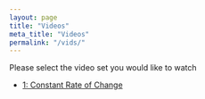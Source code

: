 ```yaml
---
layout: page
title: "Videos"
meta_title: "Videos"
permalink: "/vids/"
---
```


Please select the video set you would like to watch

* [1: Constant Rate of Change](croc)
<!--* [2: Approximating Instantaneous Rates of Change](2)-->
<!--* [3: Graphing Derivatives](3)-->
<!--* [4: Basic Derivative Rules](4)-->
<!--* [5: The Chain Rule](5)-->
<!--* [6: Optimization](6)-->
<!--* [7: Integrals from Riemann Sums](7)-->
<!--* [8: Antiderivatives](8)-->
